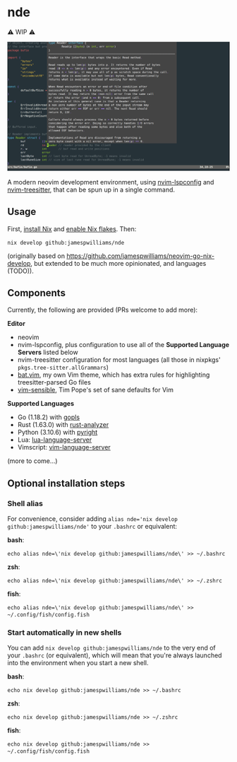 # nde

⚠️ WIP ⚠️ 

[![asciicast](https://raw.githubusercontent.com/jamespwilliams/nde/feccaff84707d39cfe3843ad5fe12992cd279979/nde.png)](https://asciinema.org/a/498457)

A modern neovim development environment, using
[nvim-lspconfig](https://github.com/neovim/nvim-lspconfig) and
[nvim-treesitter](https://github.com/nvim-treesitter/nvim-treesitter), that can
be spun up in a single command.

## Usage

First,
[install Nix](https://nix.dev/tutorials/install-nix) and [enable Nix
flakes](https://nixos.wiki/wiki/Flakes#Installing_flakes). Then:

```
nix develop github:jamespwilliams/nde
```

(originally based on https://github.com/jamespwilliams/neovim-go-nix-develop,
but extended to be much more opinionated, and languages (TODO)).

## Components

Currently, the following are provided (PRs welcome to add more):

**Editor**

* neovim
* nvim-lspconfig, plus configuration to use all of the **Supported Language
  Servers** listed below
* nvim-treesitter configuration for most languages (all those in nixpkgs'
  `pkgs.tree-sitter.allGrammars`)
* [bat.vim](https://github.com/jamespwilliams/bat.vim), my own Vim theme, which
  has extra rules for highlighting treesitter-parsed Go files
* [vim-sensible](https://github.com/tpope/vim-sensible), Tim Pope's set of sane
  defaults for Vim

**Supported Languages**

* Go (1.18.2) with [gopls](https://pkg.go.dev/golang.org/x/tools/gopls)
* Rust (1.63.0) with [rust-analyzer](https://rust-analyzer.github.io/)
* Python (3.10.6) with [pyright](https://github.com/microsoft/pyright)
* Lua: [lua-language-server](https://github.com/sumneko/lua-language-server)
* Vimscript: [vim-language-server](https://github.com/iamcco/vim-language-server)

(more to come...)

## Optional installation steps

### Shell alias

For convenience, consider adding `alias nde='nix develop github:jamespwilliams/nde'`
to your `.bashrc` or equivalent:

**bash**:

```
echo alias nde=\'nix develop github:jamespwilliams/nde\' >> ~/.bashrc
```

**zsh**:

```
echo alias nde=\'nix develop github:jamespwilliams/nde\' >> ~/.zshrc
```

**fish**:

```
echo alias nde=\'nix develop github:jamespwilliams/nde\' >> ~/.config/fish/config.fish
```

### Start automatically in new shells

You can add `nix develop github:jamespwilliams/nde` to the very end of your
`.bashrc` (or equivalent), which will mean that you're always launched into the
environment when you start a new shell.

**bash**:

```
echo nix develop github:jamespwilliams/nde >> ~/.bashrc
```

**zsh**:

```
echo nix develop github:jamespwilliams/nde >> ~/.zshrc
```

**fish**:

```
echo nix develop github:jamespwilliams/nde >> ~/.config/fish/config.fish
```
